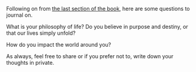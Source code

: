 Following on from [the last section of the book](https://nicolafisherwriter.substack.com/p/why-walking-through-fire-is-our-way?r=o42hc&s=w&utm_campaign=post&utm_medium=web), here are some questions to journal on.

What is your philosophy of life? Do you believe in purpose and destiny, or that our lives simply unfold?

How do you impact the world around you?

As always, feel free to share or if you prefer not to, write down your thoughts in private.